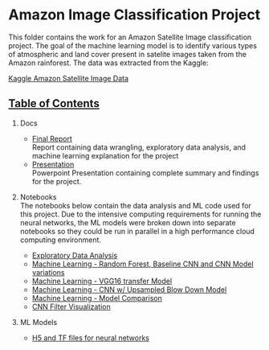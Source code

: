 # Amazon Image Classification Project

This folder contains the work for an Amazon Satellite Image classification project. The goal of the machine learning model is to identify various types of atmospheric and land cover present in satelite images taken from the Amazon rainforest. The data was extracted from the Kaggle: 

[Kaggle Amazon Satellite Image Data](https://www.kaggle.com/c/planet-understanding-the-amazon-from-space/)  

## [Table of Contents](#table-of-contents)

 1. Docs  
    - [Final Report](https://github.com/ithisted/AmazonImageClassification/blob/master/docs/Capstone%202%20-%20Project%20Report%20Final.pdf)  
   Report containing data wrangling, exploratory data analysis, and machine learning explanation for the project
    - [Presentation](https://github.com/ithisted/AmazonImageClassification/blob/master/docs/Amazon%20Rainforest%20Image%20Classification%20Presentation.pdf)  
    Powerpoint Presentation containing complete summary and findings for the project.
2. Notebooks  
The notebooks below contain the data analysis and ML code used for this project. Due to the intensive computing requirements for running the neural networks, the ML models were broken down into separate notebooks so they could be run in parallel in a high performance cloud computing environment.
   - [Exploratory Data Analysis](https://github.com/ithisted/AmazonImageClassification/blob/master/notebooks/1_PlanetAmazonImageClassification%20-%20EDA.ipynb)
   - [Machine Learning - Random Forest, Baseline CNN and CNN Model variations](https://github.com/ithisted/AmazonImageClassification/blob/master/notebooks/2_PlanetAmazonImageClassification-Machine%20Learning.ipynb)
   - [Machine Learning - VGG16 transfer Model](https://github.com/ithisted/AmazonImageClassification/blob/master/notebooks/3_PlanetAmazonImageClassification-Machine%20Learning%20-%20Transfer.ipynb)
   - [Machine Learning - CNN w/ Upsampled Blow Down Model](https://github.com/ithisted/AmazonImageClassification/blob/master/notebooks/4_PlanetAmazonImageClassification-Machine%20Learning%20-%20Upsampling.ipynb)
   - [Machine Learning - Model Comparison](https://github.com/ithisted/AmazonImageClassification/blob/master/notebooks/https://github.com/ithisted/AmazonImageClassification/blob/master/notebooks/5_PlanetAmazonImageClassification-Machine%20Learning-%20Model%20Comparison.ipynb)
   - [CNN Filter Visualization](https://github.com/ithisted/AmazonImageClassification/blob/master/notebooks/6%20-%20ConvNetFilterVisualization.ipynb)

3. ML Models 
   - [H5 and TF files for neural networks](https://github.com/ithisted/AmazonImageClassification/tree/master/models/)
